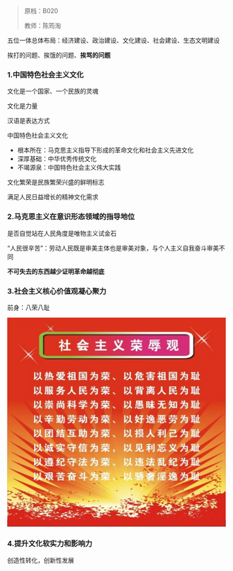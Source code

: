 > 原档：B020
>
> 教师：陈筠淘

五位一体总体布局：经济建设、政治建设、文化建设、社会建设、生态文明建设

挨打的问题、挨饿的问题、**挨骂的问题**

### 1.中国特色社会主义文化

文化是一个国家、一个民族的灵魂

文化是力量

汉语是表达方式

中国特色社会主义文化

- 根本所在：马克思主义指导下形成的革命文化和社会主义先进文化
- 深厚基础：中华优秀传统文化
- 不竭源泉：中国特色社会主义伟大实践

文化繁荣是民族繁荣兴盛的鲜明标志

满足人民日益增长的精神文化需求

### 2.马克思主义在意识形态领域的指导地位

是否自觉站在人民角度是唯物主义试金石

“人民很辛苦”：劳动人民既是审美主体也是审美对象，与个人主义自我奋斗审美不同

**不可失去的东西越少证明革命越彻底**

### 3.社会主义核心价值观凝心聚力

前身：八荣八耻

![](B020.jpg)

### 4.提升文化软实力和影响力

创造性转化，创新性发展
